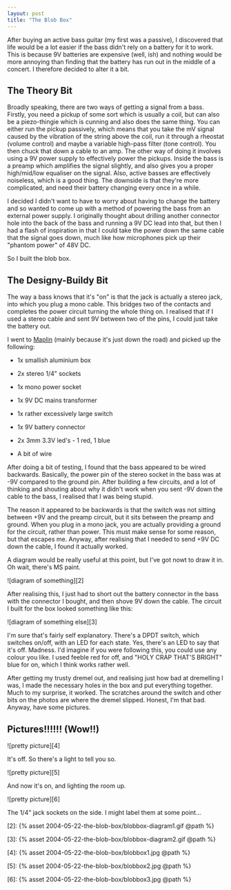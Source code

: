 ```yaml
---
layout: post
title: "The Blob Box"
---
```

After buying an active bass guitar (my first was a passive), I discovered that
life would be a lot easier if the bass didn't rely on a battery for it to
work. This is because 9V batteries are expensive (well, ish) and nothing would
be more annoying than finding that the battery has run out in the middle of a
concert. I therefore decided to alter it a bit.

## The Theory Bit

Broadly speaking, there are two ways of getting a signal from a bass. Firstly,
you need a pickup of some sort which is usually a coil, but can also be a
piezo-thingie which is cunning and also does the same thing. You can either
run the pickup passively, which means that you take the mV signal caused by
the vibration of the string above the coil, run it through a rheostat (volume
control) and maybe a variable high-pass filter (tone control). You then chuck
that down a cable to an amp. The other way of doing it involves using a 9V
power supply to effectively power the pickups. Inside the bass is a preamp
which amplifies the signal slightly, and also gives you a proper high/mid/low
equaliser on the signal. Also, active basses are effectively noiseless, which
is a good thing. The downside is that they're more complicated, and need their
battery changing every once in a while.

I decided I didn't want to have to worry about having to change the battery
and so wanted to come up with a method of powering the bass from an external
power supply. I originally thought about drilling another connector hole into
the back of the bass and running a 9V DC lead into that, but then I had a
flash of inspiration in that I could take the power down the same cable that
the signal goes down, much like how microphones pick up their "phantom power"
of 48V DC.

So I built the blob box.

## The Designy-Buildy Bit

The way a bass knows that it's "on" is that the jack is actually a stereo
jack, into which you plug a mono cable. This bridges two of the contacts and
completes the power circuit turning the whole thing on. I realised that if I
used a stereo cable and sent 9V between two of the pins, I could just take the
battery out.

I went to [Maplin][1] (mainly because it's just down the road) and picked up
the following:

  * 1x smallish aluminium box

  * 2x stereo 1/4" sockets

  * 1x mono power socket

  * 1x 9V DC mains transformer

  * 1x rather excessively large switch

  * 1x 9V battery connector

  * 2x 3mm 3.3V led's - 1 red, 1 blue

  * A bit of wire

After doing a bit of testing, I found that the bass appeared to be wired
backwards. Basically, the power pin of the stereo socket in the bass was at
-9V compared to the ground pin. After building a few circuits, and a lot of
thinking and shouting about why it didn't work when you sent -9V down the
cable to the bass, I realised that I was being stupid.

The reason it appeared to be backwards is that the switch was not sitting
between +9V and the preamp circuit, but it sits between the preamp and ground.
When you plug in a mono jack, you are actually providing a ground for the
circuit, rather than power. This must make sense for some reason, but that
escapes me. Anyway, after realising that I needed to send +9V DC down the
cable, I found it actually worked.

A diagram would be really useful at this point, but I've got nowt to draw it
in. Oh wait, there's MS paint.

![diagram of something][2]

After realising this, I just had to short out the battery connector in the
bass with the connector I bought, and then shove 9V down the cable. The
circuit I built for the box looked something like this:

![diagram of something else][3]

I'm sure that's fairly self explanatory. There's a DPDT switch, which switches
on/off, with an LED for each state. Yes, there's an LED to say that it's off.
Madness. I'd imagine if you were following this, you could use any colour you
like. I used feeble red for off, and "HOLY CRAP THAT'S BRIGHT" blue for on,
which I think works rather well.

After getting my trusty dremel out, and realising just how bad at dremelling I
was, I made the necessary holes in the box and put everything together. Much
to my surprise, it worked. The scratches around the switch and other bits on
the photos are where the dremel slipped. Honest, I'm that bad. Anyway, have
some pictures.

## Pictures!!!!!! (Wow!!)

![pretty picture][4]

It's off. So there's a light to tell you so.

![pretty picture][5]

And now it's on, and lighting the room up.

![pretty picture][6]

The 1/4" jack sockets on the side. I might label them at some point...

   [1]: http://www.maplin.co.uk

   [2]: {% asset 2004-05-22-the-blob-box/blobbox-diagram1.gif @path %}

   [3]: {% asset 2004-05-22-the-blob-box/blobbox-diagram2.gif @path %}

   [4]: {% asset 2004-05-22-the-blob-box/blobbox1.jpg @path %}

   [5]: {% asset 2004-05-22-the-blob-box/blobbox2.jpg @path %}

   [6]: {% asset 2004-05-22-the-blob-box/blobbox3.jpg @path %}